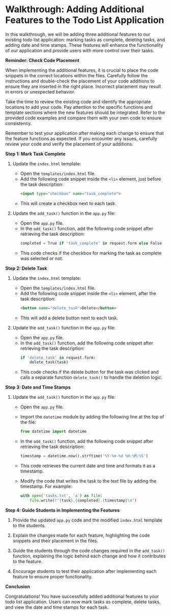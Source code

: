 # Walkthrough: Adding Additional Features to the Todo List Application

In this walkthrough, we will be adding three additional features to our existing todo list application: marking tasks as complete, deleting tasks, and adding date and time stamps. These features will enhance the functionality of our application and provide users with more control over their tasks.

**Reminder: Check Code Placement**

When implementing the additional features, it is crucial to place the code snippets in the correct locations within the files. Carefully follow the instructions and double-check the placement of your code additions to ensure they are inserted in the right place. Incorrect placement may result in errors or unexpected behavior.

Take the time to review the existing code and identify the appropriate locations to add your code. Pay attention to the specific functions and template sections where the new features should be integrated. Refer to the provided code examples and compare them with your own code to ensure consistency.

Remember to test your application after making each change to ensure that the feature functions as expected. If you encounter any issues, carefully review your code and verify the placement of your additions.

**Step 1: Mark Task Complete**

1. Update the `index.html` template:
   - Open the `templates/index.html` file.
   - Add the following code snippet inside the `<li>` element, just before the task description:
     ```html
     <input type="checkbox" name="task_complete">
     ```
   - This will create a checkbox next to each task.

2. Update the `add_task()` function in the `app.py` file:
   - Open the `app.py` file.
   - In the `add_task()` function, add the following code snippet after retrieving the task description:
     ```python
     completed = True if 'task_complete' in request.form else False
     ```
   - This code checks if the checkbox for marking the task as complete was selected or not.

**Step 2: Delete Task**

1. Update the `index.html` template:
   - Open the `templates/index.html` file.
   - Add the following code snippet inside the `<li>` element, after the task description:
     ```html
     <button name="delete_task">Delete</button>
     ```
   - This will add a delete button next to each task.

2. Update the `add_task()` function in the `app.py` file:
   - Open the `app.py` file.
   - In the `add_task()` function, add the following code snippet after retrieving the task description:
     ```python
     if 'delete_task' in request.form:
         delete_task(task)
     ```
   - This code checks if the delete button for the task was clicked and calls a separate function `delete_task()` to handle the deletion logic.

**Step 3: Date and Time Stamps**

1. Update the `add_task()` function in the `app.py` file:
   - Open the `app.py` file.
   - Import the `datetime` module by adding the following line at the top of the file:
     ```python
     from datetime import datetime
     ```
   - In the `add_task()` function, add the following code snippet after retrieving the task description:
     ```python
     timestamp = datetime.now().strftime('%Y-%m-%d %H:%M:%S')
     ```
   - This code retrieves the current date and time and formats it as a timestamp.

   - Modify the code that writes the task to the text file by adding the timestamp. For example:
     ```python
     with open('tasks.txt', 'a') as file:
         file.write(f"{task},{completed},{timestamp}\n")
     ```

**Step 4: Guide Students in Implementing the Features**

1. Provide the updated `app.py` code and the modified `index.html` template to the students.

2. Explain the changes made for each feature, highlighting the code snippets and their placement in the files.

3. Guide the students through the code changes required in the `add_task()` function, explaining the logic behind each change and how it contributes to the feature.

4. Encourage students to test their application after implementing each feature to ensure proper functionality.

**Conclusion**

Congratulations! You have successfully added additional features to your todo list application. Users can now mark tasks as complete, delete tasks, and view the date and time stamps for each task.